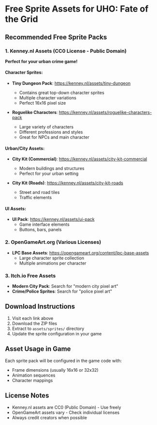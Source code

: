 # Free Sprite Assets for UHO: Fate of the Grid

## Recommended Free Sprite Packs

### 1. Kenney.nl Assets (CC0 License - Public Domain)
**Perfect for your urban crime game!**

#### Character Sprites:
- **Tiny Dungeon Pack**: https://kenney.nl/assets/tiny-dungeon
  - Contains great top-down character sprites
  - Multiple character variations
  - Perfect 16x16 pixel size

- **Roguelike Characters**: https://kenney.nl/assets/roguelike-characters-pack
  - Large variety of characters
  - Different professions and styles
  - Great for NPCs and main character

#### Urban/City Assets:
- **City Kit (Commercial)**: https://kenney.nl/assets/city-kit-commercial
  - Modern buildings and structures
  - Perfect for your urban setting

- **City Kit (Roads)**: https://kenney.nl/assets/city-kit-roads
  - Street and road tiles
  - Traffic elements

#### UI Assets:
- **UI Pack**: https://kenney.nl/assets/ui-pack
  - Game interface elements
  - Buttons, bars, panels

### 2. OpenGameArt.org (Various Licenses)
- **LPC Base Assets**: https://opengameart.org/content/lpc-base-assets
  - Large character sprite collection
  - Multiple animations per character

### 3. Itch.io Free Assets
- **Modern City Pack**: Search for "modern city pixel art" 
- **Crime/Police Sprites**: Search for "police pixel art"

## Download Instructions

1. Visit each link above
2. Download the ZIP files
3. Extract to `assets/sprites/` directory
4. Update the sprite configuration in your game

## Asset Usage in Game

Each sprite pack will be configured in the game code with:
- Frame dimensions (usually 16x16 or 32x32)
- Animation sequences
- Character mappings

## License Notes
- Kenney.nl assets are CC0 (Public Domain) - Use freely
- OpenGameArt assets vary - Check individual licenses
- Always credit creators when possible